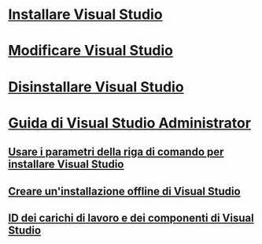 # [Installare Visual Studio](install-visual-studio.md)
# [Modificare Visual Studio](modify-visual-studio.md)
# [Disinstallare Visual Studio](uninstall-visual-studio.md)
# [Guida di Visual Studio Administrator](visual-studio-administrator-guide.md)
## [Usare i parametri della riga di comando per installare Visual Studio](use-command-line-parameters-to-install-visual-studio.md)
## [Creare un'installazione offline di Visual Studio](create-an-offline-installation-of-visual-studio.md)
## [ID dei carichi di lavoro e dei componenti di Visual Studio](workload-and-component-ids.md)
